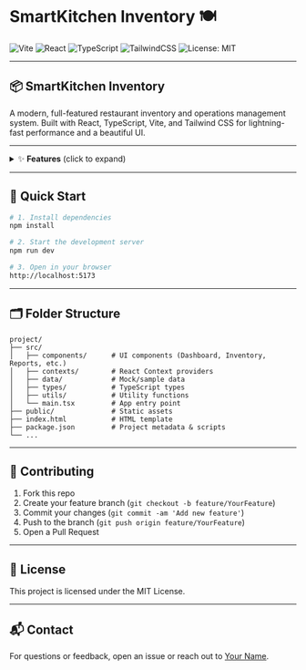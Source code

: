 # SmartKitchen Inventory 🍽️

![Vite](https://img.shields.io/badge/Vite-5.4.2-646CFF?logo=vite&logoColor=white)
![React](https://img.shields.io/badge/React-18.3.1-61DAFB?logo=react)
![TypeScript](https://img.shields.io/badge/TypeScript-5.5.3-3178C6?logo=typescript)
![TailwindCSS](https://img.shields.io/badge/TailwindCSS-3.4.1-38BDF8?logo=tailwindcss)
![License: MIT](https://img.shields.io/badge/License-MIT-yellow.svg)

---

## 📦 SmartKitchen Inventory

A modern, full-featured restaurant inventory and operations management system. Built with React, TypeScript, Vite, and Tailwind CSS for lightning-fast performance and a beautiful UI.

---

<details>
<summary>✨ <b>Features</b> (click to expand)</summary>

- 📊 **Dashboard**: Real-time analytics and quick actions
- 🛒 **Inventory Management**: Add, reduce, and audit stock
- 📉 **Low Stock Alerts**: Automated warnings and reports
- 🧾 **Manual Orders**: Record and manage manual purchase orders
- 🧑‍🍳 **Menu Management**: Add and edit menu items
- 🔄 **Google Sheets Sync**: Seamless integration for data backup
- 🧼 **Hygiene Logs**: Upload and review hygiene status
- 📈 **Reports**: Exportable analytics and CSV downloads
- 🏆 **Vendor Performance**: Track supplier reliability
- 🏢 **Multi-Outlet Support**: Manage multiple restaurant locations
- 🦸‍♂️ **Super Admin Panel**: Global controls and reports

</details>

---

## 🚀 Quick Start

```bash
# 1. Install dependencies
npm install

# 2. Start the development server
npm run dev

# 3. Open in your browser
http://localhost:5173
```

---

## 🗂️ Folder Structure

```
project/
├── src/
│   ├── components/      # UI components (Dashboard, Inventory, Reports, etc.)
│   ├── contexts/        # React Context providers
│   ├── data/            # Mock/sample data
│   ├── types/           # TypeScript types
│   ├── utils/           # Utility functions
│   └── main.tsx         # App entry point
├── public/              # Static assets
├── index.html           # HTML template
├── package.json         # Project metadata & scripts
└── ...
```

---

## 🤝 Contributing

1. Fork this repo
2. Create your feature branch (`git checkout -b feature/YourFeature`)
3. Commit your changes (`git commit -am 'Add new feature'`)
4. Push to the branch (`git push origin feature/YourFeature`)
5. Open a Pull Request

---

## 📄 License

This project is licensed under the MIT License.

---

## 📬 Contact

For questions or feedback, open an issue or reach out to [Your Name](mailto:your.email@example.com). 